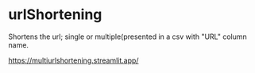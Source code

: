 # urlShortening
Shortens the url; single or multiple(presented in a csv with "URL" column name.


https://multiurlshortening.streamlit.app/

